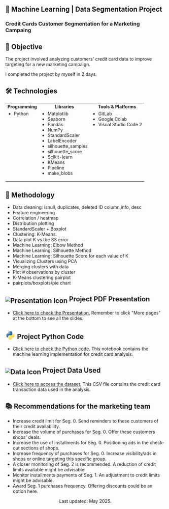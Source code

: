  <div>
  <h2>🚀 Machine Learning | Data Segmentation Project</h2>
  
  <h3><a>Credit Cards Customer Segmentation for a Marketing Campaing</a></h3>

  <h2>🎯 Objective</h2>
<p>The project involved analyzing customers' credit card data to improve targeting for a new marketing campaign.</p>
<p>I completed the project by myself in 2 days.</p>
<div>
  <h2>🛠️ Technologies</h2>
  <table>
    <tr>
      <td align="center"><b>Programming</b></td>
      <td align="center"><b>Libraries</b></td>
      <td align="center"><b>Tools & Platforms</b></td>
    </tr>
    <tr>
      <td align="left" valign="top">
        <ul style="margin-top: 0; padding-left: 20px; text-align: left;">
          <li>Python</li>
        </ul>
      </td>
      <td align="left" valign="top">
        <ul style="margin-top: 0; padding-left: 20px; text-align: left;">
          <li>Matplotlib</li>
          <li>Seaborn</li>
          <li>Pandas</li>
          <li>NumPy</li>
          <li>StandardScaler</li>
          <li>LabelEncoder</li>
          <li>silhouette_samples</li>
          <li>silhouette_score</li>
          <li>Scikit-learn</li>
          <li>KMeans</li>
          <li>Pipeline</li>
          <li>make_blobs</li>
        </ul>
      </td>
      <td align="left" valign="top">
        <ul style="margin-top: 0; padding-left: 20px; text-align: left;">
          <li>GitLab</li>
          <li>Google Colab</li>
          <li>Visual Studio Code 2</li>
        </ul>
      </td>
    </tr>
  </table>
</div>
<div>
  <h2>📜 Methodology</h2>
  <ul>
    <li>Data cleaning: isnull, duplicates, deleted ID column,info, desc</li>
    <li>Feature engineering </li>
    <li>Correlation / heatmap</li>
    <li>Distribution plotting</li>
    <li>StandardScaler + Boxplot</li>
    <li>Clustering: K-Means</li>
    <li>Data plot K vs the SS error</li>
    <li>Machine Learning: Elbow Method</li>
    <li>Machine Learning: Silhouette Method</li>
    <li>Machine Learning: Silhouette Score for each value of K</li>
    <li>Visualizing Clusters using PCA</li>
    <li>Merging clusters with data</li>
    <li>Plot # observations by cluster</li>
    <li>K-Means clustering pairplot</li>
    <li>pairplots/boxplots/pie chart</li>
  </ul>
</div>
<div>
  <h2><img src="https://raw.githubusercontent.com/Tarikul-Islam-Anik/Animated-Fluent-Emojis/master/Emojis/Objects/Clipboard.png" alt="Presentation Icon" width="32" height="32" style="vertical-align: -0.25em;"> Project PDF Presentation</h2>
  <ul>
    <li><a href="https://guillermoibanez.github.io/Project-Machine_Learning/Project_Presentation.pdf">Click here to check the Presentation.</a> Remember to click "More pages" at the bottom to see all the slides.</li>
  </ul>
</div>
<div>
  <h2><img src="https://raw.githubusercontent.com/devicons/devicon/master/icons/python/python-original.svg" alt="Python Icon" width="32" height="32" style="vertical-align: -0.25em;"> Project Python Code</h2>
  <ul>
    <li><a href="CODE_Machine_Learning_Credit_Cards.ipynb">Click here to check the Python code.</a> This notebook contains the machine learning implementation for credit card analysis.</li>
  </ul>
</div>
<div>
  <h2><img src="https://raw.githubusercontent.com/Tarikul-Islam-Anik/Animated-Fluent-Emojis/master/Emojis/Objects/Bar%20Chart.png" alt="Data Icon" width="32" height="32" style="vertical-align: -0.25em;"> Project Data Used</h2>
  <ul>
    <li><a href="ML_Card_Transactions_Data.csv">Click here to access the dataset.</a> This CSV file contains the credit card transaction data used in the analysis.</li>
  </ul>
</div>
<div>
  <h2>📚 Recommendations for the marketing team</h2>
  <ul>
    <li> Increase credit limit for Seg. 0. Send reminders to these customers of their credit availability.</li>
    <li> Increase the volume of purchases for Seg. 0. Offer these customers shops' deals.</li>
    <li> Increase the use of installments for Seg. 0. Positioning ads in the check-out sections of shops.</li>
    <li> Increase frequency of purchases for Seg. 0. Increase visibility/ads in shops or online targeting this specific group.</li>
    <li> A closer monitoring of Seg. 2 is recommended. A reduction of credit limits available might be advisable.</li>  
    <li> Monitor installments payments of Seg. 1. An adjustment to credit limits might be advisable.</li>
    <li> Award Seg. 1 purchases frequency. Offering discounts could be an option here.</li>
  </ul>
</div>
<div align="center">
  <p>Last updated: May 2025.</p>
</div>
